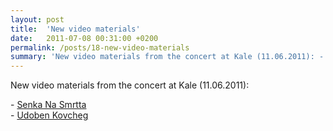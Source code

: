 ```yaml
---
layout: post
title:  'New video materials'
date:   2011-07-08 00:31:00 +0200
permalink: /posts/18-new-video-materials
summary: 'New video materials from the concert at Kale (11.06.2011): - Senka Na Smrtta - Udoben Kovcheg'
---
```


<p>New video materials from the concert at Kale (11.06.2011):</p><p>- <a href="https://www.youtube.com/watch?v=TiIyN0vKfmw">Senka Na Smrtta</a><br />- <a href="http://www.youtube.com/watch?v=ZYXAlbvqpFU">Udoben Kovcheg</a></p>

